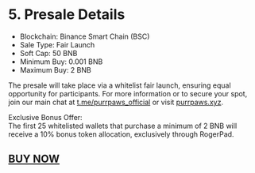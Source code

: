 # 5. Presale Details

* Blockchain: Binance Smart Chain (BSC)
* Sale Type: Fair Launch
* Soft Cap: 50 BNB
* Minimum Buy: 0.001 BNB
* Maximum Buy: 2 BNB

The presale will take place via a whitelist fair launch, ensuring equal opportunity for participants. For more information or to secure your spot, join our main chat at [t.me/purrpaws\_official](https://t.me/purrpaws_official) or visit [purrpaws.xyz](https://purrpaws.xyz).

Exclusive Bonus Offer:\
The first 25 whitelisted wallets that purchase a minimum of 2 BNB will receive a 10% bonus token allocation, exclusively through RogerPad.



## [**BUY NOW**](https://rogerpad.io/presale/0x086bc385D8d6D051Af211F17A784b2d2ED8e5f48)
